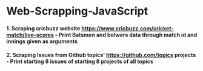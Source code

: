 # Web-Scrapping-JavaScript  
  
#### 1. Scraping cricbuzz website https://www.cricbuzz.com/cricket-match/live-scores - Print Batsmen and bolwers data through match id and innings given as arguments 
#### 2. Scraping Issues from Github topics' https://github.com/topics projects - Print starting 8 issues of starting 8 projects of all topics
